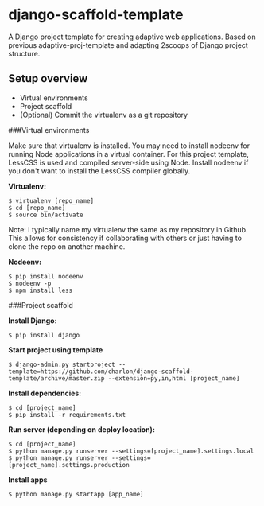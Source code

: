 django-scaffold-template
========================

A Django project template for creating adaptive web applications. Based on previous adaptive-proj-template and adapting 2scoops of Django project structure.


Setup overview
----------------

* Virtual environments
* Project scaffold
* (Optional) Commit the virtualenv as a git repository


###Virtual environments

Make sure that virtualenv is installed. You may need to install nodeenv for running Node applications in a virtual container. For this project template, LessCSS is used and compiled server-side using Node. Install nodeenv if you don't want to install the LessCSS compiler globally.

**Virtualenv:**

    $ virtualenv [repo_name]
    $ cd [repo_name]
    $ source bin/activate

Note: I typically name my virtualenv the same as my repository in Github. This allows for consistency if collaborating with others or just having to clone the repo on another machine.

**Nodeenv:**

    $ pip install nodeenv
    $ nodeenv -p
    $ npm install less

###Project scaffold

**Install Django:**

    $ pip install django
    
**Start project using template**

    $ django-admin.py startproject --template=https://github.com/charlon/django-scaffold-template/archive/master.zip --extension=py,in,html [project_name]
    
**Install dependencies:**

    $ cd [project_name]
    $ pip install -r requirements.txt

**Run server (depending on deploy location):**

    $ cd [project_name]
    $ python manage.py runserver --settings=[project_name].settings.local
    $ python manage.py runserver --settings=[project_name].settings.production

**Install apps**

    $ python manage.py startapp [app_name]
    
    
    
